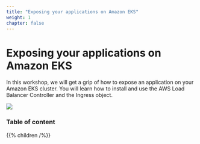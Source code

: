 ```yaml
---
title: "Exposing your applications on Amazon EKS"
weight: 1
chapter: false
---
```

 
# Exposing your applications on Amazon EKS

In this workshop, we will get a grip of how to expose an application on your Amazon EKS cluster. You will learn how to install and use the AWS Load Balancer Controller and the Ingress object.

![](/images/home/EKS_expose.png?width=60pc)

### Table of content

{{% children /%}}